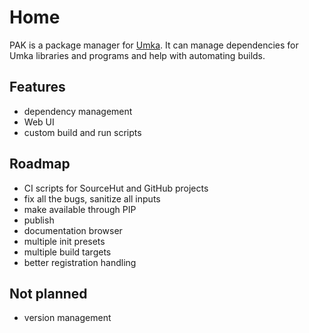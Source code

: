 
# Home

PAK is a package manager for [Umka](https://github.com/vtereshkov/umka-lang).
It can manage dependencies for Umka libraries and programs and help with
automating builds.

## Features

  * dependency management
  * Web UI
  * custom build and run scripts
  
## Roadmap

  * CI scripts for SourceHut and GitHub projects
  * fix all the bugs, sanitize all inputs
  * make available through PIP
  * publish
  * documentation browser
  * multiple init presets
  * multiple build targets
  * better registration handling
  
## Not planned

  * version management